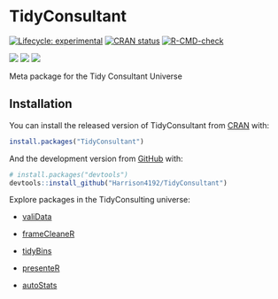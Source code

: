 
<!-- README.md is generated from README.Rmd. Please edit that file -->

# TidyConsultant

<!-- badges: start -->

[![Lifecycle:
experimental](https://img.shields.io/badge/lifecycle-experimental-orange.svg)](https://www.tidyverse.org/lifecycle/#experimental)
[![CRAN
status](https://www.r-pkg.org/badges/version/TidyConsultant)](https://CRAN.R-project.org/package=TidyConsultan)
[![R-CMD-check](https://github.com/Harrison4192/TidyConsultant/workflows/R-CMD-check/badge.svg)](https://github.com/Harrison4192/TidyConsultant/actions)

[![](http://cranlogs.r-pkg.org/badges/grand-total/TidyConsultant?color=blue)](https://cran.r-project.org/package=TidyConsultant)
[![](https://img.shields.io/github/languages/code-size/Harrison4192/TidyConsultant.svg)](https://github.com/Harrison4192/TidyConsultant)
[![](https://img.shields.io/github/last-commit/Harrison4192/TidyConsultant.svg)](https://github.com/Harrison4192/TidyConsultant/commits/master)

<!-- badges: end -->

Meta package for the Tidy Consultant Universe

## Installation

You can install the released version of TidyConsultant from
[CRAN](https://CRAN.R-project.org) with:

``` r
install.packages("TidyConsultant")
```

And the development version from [GitHub](https://github.com/) with:

``` r
# install.packages("devtools")
devtools::install_github("Harrison4192/TidyConsultant")
```

Explore packages in the TidyConsulting universe:

-   [valiData](https://harrison4192.github.io/valiData)

-   [frameCleaneR](https://harrison4192.github.io/frameCleaneR/)

-   [tidyBins](https://harrison4192.github.io/tidyBins)

-   [presenteR](https://harrison4192.github.io/presenteR)

-   [autoStats](https://harrison4192.github.io/autoStats)
